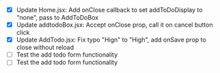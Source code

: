 - [x] Update Home.jsx: Add onClose callback to set addToDoDisplay to "none", pass to AddToDoBox
- [x] Update addtodoBox.jsx: Accept onClose prop, call it on cancel button click
- [x] Update AddTodo.jsx: Fix typo "Hign" to "High", add onSave prop to close without reload
- [ ] Test the add todo form functionality
- [ ] Test the add todo form functionality
